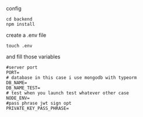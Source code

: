 config

```shell
cd backend
npm install
```

create a .env file
```shell
touch .env
```

and fill those variables
```dotenv
#server port
PORT=
# database in this case i use mongodb with typeorm
DB_NAME=
DB_NAME_TEST=
# test when you launch test whatever other case
NODE_ENV=
#pass phrase jwt sign opt
PRIVATE_KEY_PASS_PHRASE=
```
